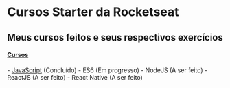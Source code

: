 # Cursos Starter da Rocketseat
## Meus cursos feitos e seus respectivos exercícios

<h4>
<a href="https://app.rocketseat.com.br/starter">Cursos</a>
</h4>

<p align="initial">
- <a href="https://github.com/fpeduu/rocketseat-starter/tree/master/JavaScript">JavaScript</a> (Concluído)
- <a>ES6 (Em progresso)</a> 
- <a>NodeJS (A ser feito)</a> 
- <a>ReactJS (A ser feito)</a> 
- <a>React Native (A ser feito) </a> 
</p>